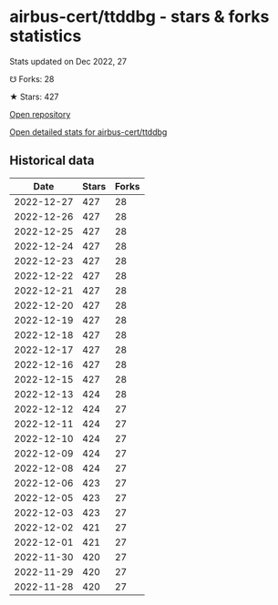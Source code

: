 # airbus-cert/ttddbg - stars & forks statistics

Stats updated on Dec 2022, 27

☋ Forks: 28

★ Stars: 427

[Open repository](https://github.com/airbus-cert/ttddbg)

[Open detailed stats for airbus-cert/ttddbg](https://reviewgithub.com/rep/airbus-cert/ttddbg)

## Historical data
| Date | Stars | Forks |
|------|-------|-------|
| 2022-12-27 | 427 | 28 | 
| 2022-12-26 | 427 | 28 | 
| 2022-12-25 | 427 | 28 | 
| 2022-12-24 | 427 | 28 | 
| 2022-12-23 | 427 | 28 | 
| 2022-12-22 | 427 | 28 | 
| 2022-12-21 | 427 | 28 | 
| 2022-12-20 | 427 | 28 | 
| 2022-12-19 | 427 | 28 | 
| 2022-12-18 | 427 | 28 | 
| 2022-12-17 | 427 | 28 | 
| 2022-12-16 | 427 | 28 | 
| 2022-12-15 | 427 | 28 | 
| 2022-12-13 | 424 | 28 | 
| 2022-12-12 | 424 | 27 | 
| 2022-12-11 | 424 | 27 | 
| 2022-12-10 | 424 | 27 | 
| 2022-12-09 | 424 | 27 | 
| 2022-12-08 | 424 | 27 | 
| 2022-12-06 | 423 | 27 | 
| 2022-12-05 | 423 | 27 | 
| 2022-12-03 | 423 | 27 | 
| 2022-12-02 | 421 | 27 | 
| 2022-12-01 | 421 | 27 | 
| 2022-11-30 | 420 | 27 | 
| 2022-11-29 | 420 | 27 | 
| 2022-11-28 | 420 | 27 | 

